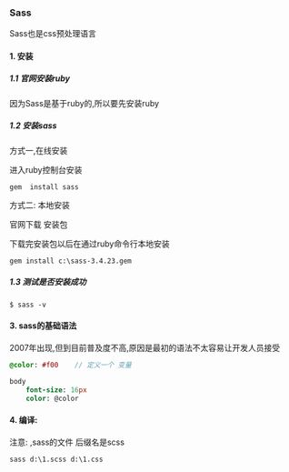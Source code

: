 ### Sass

Sass也是css预处理语言



#### 1. 安装

##### 1.1  官网安装ruby

因为Sass是基于ruby的,所以要先安装ruby



##### 1.2 安装sass

方式一,在线安装

进入ruby控制台安装

```shell
gem  install sass
```



方式二: 本地安装

官网下载 安装包

下载完安装包以后在通过ruby命令行本地安装

```shell
gem install c:\sass-3.4.23.gem
```





##### 1.3  测试是否安装成功

```shell
$ sass -v
```



#### 3. sass的基础语法

2007年出现,但到目前普及度不高,原因是最初的语法不太容易让开发人员接受

```sass
@color: #f00    // 定义一个 变量

body
	font-size: 16px
	color: @color
```





#### 4. 编译:

注意: ,sass的文件 后缀名是scss

```shell
sass d:\1.scss d:\1.css
```

